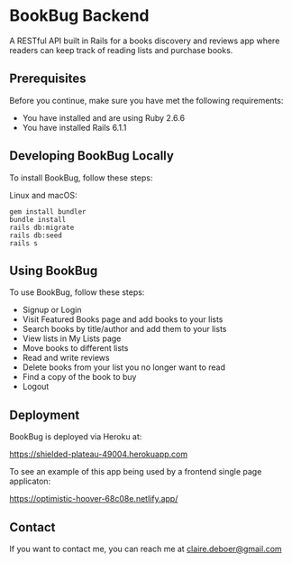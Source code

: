 # BookBug Backend

A RESTful API built in Rails for a books discovery and reviews app where readers can keep track of reading lists and purchase books. 

## Prerequisites

Before you continue, make sure you have met the following requirements: 

* You have installed and are using Ruby 2.6.6
* You have installed Rails 6.1.1

## Developing BookBug Locally

To install BookBug,  follow these steps: 

Linux and macOS: 
```
gem install bundler
bundle install
rails db:migrate
rails db:seed
rails s
```

## Using BookBug

To use BookBug, follow these steps: 

* Signup or Login
* Visit Featured Books page and add books to your lists
* Search books by title/author and add them to your lists
* View lists in My Lists page
* Move books to different lists
* Read and write reviews
* Delete books from your list you no longer want to read
* Find a copy of the book to buy
* Logout

## Deployment

BookBug is deployed via Heroku at: 

https://shielded-plateau-49004.herokuapp.com

To see an example of this app being used by a frontend single page applicaton: 

https://optimistic-hoover-68c08e.netlify.app/

## Contact

If you want to contact me, you can reach me at claire.deboer@gmail.com
